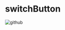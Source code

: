 switchButton
============

![github](https://github.com/chenhonggy/switchButton/blob/master/example.jpg "github")  
